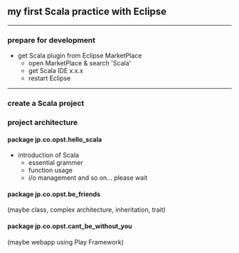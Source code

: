 ## my first Scala practice with Eclipse
-----

### prepare for development
* get Scala plugin from Eclipse MarketPlace
  - open MarketPlace & search 'Scala'
  - get Scala IDE x.x.x
  - restart Eclipse

-----

### create a Scala project

### project architecture
#### package jp.co.opst.hello_scala
* introduction of Scala
  - essential grammer
  - function usage
  - i/o management
and so on... please wait

#### package jp.co.opst.be_friends
(maybe class, complex architecture, inheritation, trait)

#### package jp.co.opst.cant_be_without_you
(maybe webapp using Play Framework)

